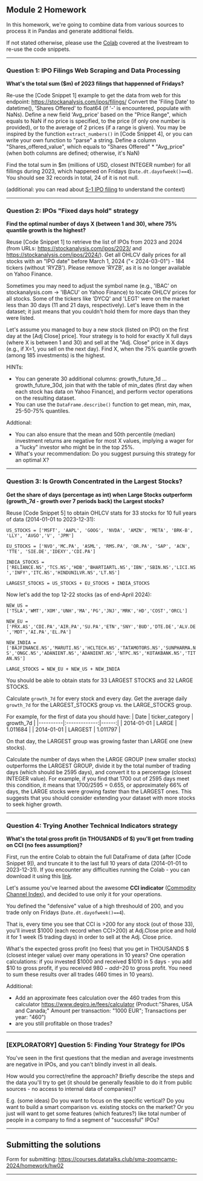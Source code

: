 ## Module 2 Homework

In this homework, we're going to combine data from various sources to process it in Pandas and generate additional fields.

If not stated otherwise, please use the [Colab](https://github.com/DataTalksClub/stock-markets-analytics-zoomcamp/blob/main/02-dataframe-analysis/Module2_Colab_Working_with_the_data.ipynb) covered at the livestream to re-use the code snippets.

---
### Question 1: IPO Filings Web Scraping and Data Processing

**What's the total sum ($m) of 2023 filings that happenned of Fridays?**

Re-use the [Code Snippet 1] example to get the data from web for this endpoint: https://stockanalysis.com/ipos/filings/
Convert the 'Filing Date' to datetime(), 'Shares Offered' to float64 (if '-' is encountered, populate with NaNs).
Define a new field 'Avg_price' based on the "Price Range", which equals to NaN if no price is specified, to the price (if only one number is provided), or to the average of 2 prices (if a range is given).
You may be inspired by the function `extract_numbers()` in [Code Snippet 4], or you can write your own function to "parse" a string.
Define a column "Shares_offered_value", which equals to "Shares Offered" * "Avg_price" (when both columns are defined; otherwise, it's NaN)

Find the total sum in $m (millions of USD, closest INTEGER number) for all fillings during 2023, which happened on Fridays (`Date.dt.dayofweek()==4`). You should see 32 records in total, 24 of it is not null.

(additional: you can read about [S-1 IPO filing](https://www.dfinsolutions.com/knowledge-hub/thought-leadership/knowledge-resources/what-s-1-ipo-filing) to understand the context)

---
### Question 2:  IPOs "Fixed days hold" strategy


**Find the optimal number of days X (between 1 and 30), where 75% quantile growth is the highest?**


Reuse [Code Snippet 1] to retrieve the list of IPOs from 2023 and 2024 (from URLs: https://stockanalysis.com/ipos/2023/ and https://stockanalysis.com/ipos/2024/). 
Get all OHLCV daily prices for all stocks with an "IPO date" before March 1, 2024 ("< 2024-03-01") - 184 tickers (without 'RYZB'). Please remove 'RYZB', as it is no longer available on Yahoo Finance. 

Sometimes you may need to adjust the symbol name (e.g., 'IBAC' on stockanalysis.com -> 'IBACU' on Yahoo Finance) to locate OHLCV prices for all stocks.
Some of the tickers like 'DYCQ' and 'LEGT' were on the market less than 30 days (11 and 21 days, respectively). Let's leave them in the dataset; it just means that you couldn't hold them for more days than they were listed.

Let's assume you managed to buy a new stock (listed on IPO) on the first day at the [Adj Close] price]. Your strategy is to hold for exactly X full days (where X is between 1 and 30) and sell at the "Adj. Close" price in X days (e.g., if X=1, you sell on the next day).
Find X, when the 75% quantile growth (among 185 investments) is the highest. 

HINTs:
* You can generate 30 additional columns: growth_future_1d ... growth_future_30d, join that with the table of min_dates (first day when each stock has data on Yahoo Finance), and perform vector operations on the resulting dataset.
* You can use the `DataFrame.describe()` function to get mean, min, max, 25-50-75% quantiles.


Addtional: 
* You can also ensure that the mean and 50th percentile (median) investment returns are negative for most X values, implying a wager for a "lucky" investor who might be in the top 25%.
* What's your recommendation: Do you suggest pursuing this strategy for an optimal X?


---
### Question 3: Is Growth Concentrated in the Largest Stocks?

**Get the share of days (percentage as int) when Large Stocks outperform (growth_7d - growth over 7 periods back) the Largest stocks?**


Reuse [Code Snippet 5] to obtain OHLCV stats for 33 stocks 
for 10 full years of data (2014-01-01 to 2023-12-31):

`US_STOCKS = ['MSFT', 'AAPL', 'GOOG', 'NVDA', 'AMZN', 'META', 'BRK-B', 'LLY', 'AVGO','V', 'JPM']`

`EU_STOCKS = ['NVO','MC.PA', 'ASML', 'RMS.PA', 'OR.PA', 'SAP', 'ACN', 'TTE', 'SIE.DE','IDEXY','CDI.PA']`

`INDIA_STOCKS = ['RELIANCE.NS','TCS.NS','HDB','BHARTIARTL.NS','IBN','SBIN.NS','LICI.NS','INFY','ITC.NS','HINDUNILVR.NS','LT.NS']`

`LARGEST_STOCKS = US_STOCKS + EU_STOCKS + INDIA_STOCKS`
<br/>

Now let's add the top 12-22 stocks (as of end-April 2024):
<br/>

`NEW_US = ['TSLA','WMT','XOM','UNH','MA','PG','JNJ','MRK','HD','COST','ORCL']`

`NEW_EU = ['PRX.AS','CDI.PA','AIR.PA','SU.PA','ETN','SNY','BUD','DTE.DE','ALV.DE','MDT','AI.PA','EL.PA']`

`NEW_INDIA = ['BAJFINANCE.NS','MARUTI.NS','HCLTECH.NS','TATAMOTORS.NS','SUNPHARMA.NS','ONGC.NS','ADANIENT.NS','ADANIENT.NS','NTPC.NS','KOTAKBANK.NS','TITAN.NS']`

`LARGE_STOCKS = NEW_EU + NEW_US + NEW_INDIA`

You should be able to obtain stats for 33 LARGEST STOCKS and 32 LARGE STOCKS.

Calculate  `growth_7d` for every stock and every day.
Get the average daily `growth_7d` for the LARGEST_STOCKS group vs. the LARGE_STOCKS group.

For example, for the first of data you should have:
| Date   |      ticker_category      |  growth_7d |
|----------|:-------------:|------:|
| 2014-01-01 |  LARGE | 1.011684 |
| 2014-01-01 |   LARGEST   |   1.011797 |

On that day, the LARGEST group was growing faster than LARGE one (new stocks).

Calculate the number of days when the LARGE GROUP (new smaller stocks) outperforms the LARGEST GROUP, divide it by the total number of trading days (which should be 2595 days), and convert it to a percentage (closest INTEGER value). For example, if you find that 1700 out of 2595 days meet this condition, it means that 1700/2595 = 0.655, or approximately 66% of days, the LARGE stocks were growing faster than the LARGEST ones. This suggests that you should consider extending your dataset with more stocks to seek higher growth.

---
### Question 4: Trying Another Technical Indicators strategy

**What's the total gross profit (in THOUSANDS of $) you'll get from trading on CCI (no fees assumption)?**


First, run the entire Colab to obtain the full DataFrame of data (after [Code Snippet 9]), and truncate it to the last full 10 years of data (2014-01-01 to 2023-12-31).
If you encounter any difficulties running the Colab - you can download it using this [link](https://drive.google.com/file/d/1m3Qisfs2XfWk6Sw_Uk5kHLWqwQ0q8SKb/view?usp=sharing).

Let's assume you've learned about the awesome **CCI indicator** ([Commodity Channel Index](https://www.investopedia.com/terms/c/commoditychannelindex.asp)), and decided to use only it for your operations.

You defined the "defensive" value of a high threshould of 200, and you trade only on Fridays (`Date.dt.dayofweek()==4`).

That is, every time you see that CCI is >200 for any stock (out of those 33), you'll invest $1000 (each record when CCI>200) at Adj.Close price and hold it for 1 week (5 trading days) in order to sell at the Adj. Close price.

What's the expected gross profit (no fees) that you get in THOUSANDS $ (closest integer value) over many operations in 10 years?
One operation calculations: if you invested $1000 and received $1010 in 5 days - you add $10 to gross profit, if you received $980 - add -$20 to gross profit.
You need to sum these results over all trades (460 times in 10 years).

Additional:
  * Add an approximate fees calculation over the 460 trades from this calculator https://www.degiro.ie/fees/calculator (Product:"Shares, USA and Canada;" Amount per transaction: "1000 EUR"; Transactions per year: "460")
  * are you still profitable on those trades?


---
### [EXPLORATORY] Question 5: Finding Your Strategy for IPOs

You've seen in the first questions that the median and average investments are negative in IPOs, and you can't blindly invest in all deals.

How would you correct/refine the approach? Briefly describe the steps and the data you'll try to get (it should be generally feasible to do it from public sources - no access to internal data of companies)?

E.g. (some ideas) Do you want to focus on the specific vertical? Do you want to build a smart comparison vs. existing stocks on the market? Or you just will want to get some features (which features?) like total number of people in a company to find a segment of "successful" IPOs?

---
## Submitting the solutions

Form for submitting: https://courses.datatalks.club/sma-zoomcamp-2024/homework/hw02

---